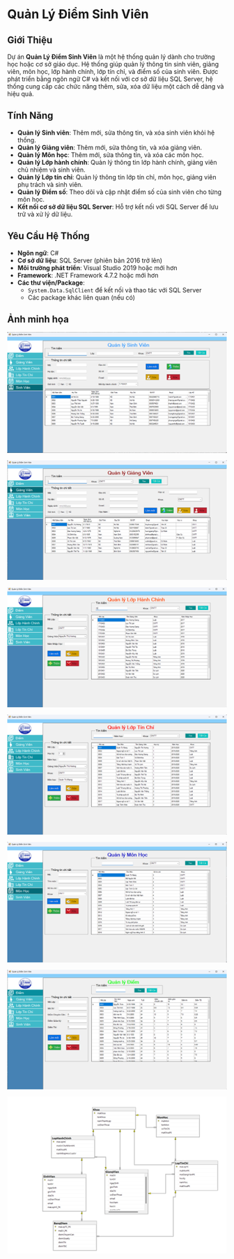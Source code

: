 # Quản Lý Điểm Sinh Viên

## Giới Thiệu
Dự án **Quản Lý Điểm Sinh Viên** là một hệ thống quản lý dành cho trường học hoặc cơ sở giáo dục. Hệ thống giúp quản lý thông tin sinh viên, giảng viên, môn học, lớp hành chính, lớp tín chỉ, và điểm số của sinh viên. Được phát triển bằng ngôn ngữ C# và kết nối với cơ sở dữ liệu SQL Server, hệ thống cung cấp các chức năng thêm, sửa, xóa dữ liệu một cách dễ dàng và hiệu quả.

## Tính Năng
- **Quản lý Sinh viên**: Thêm mới, sửa thông tin, và xóa sinh viên khỏi hệ thống.
- **Quản lý Giảng viên**: Thêm mới, sửa thông tin, và xóa giảng viên.
- **Quản lý Môn học**: Thêm mới, sửa thông tin, và xóa các môn học.
- **Quản lý Lớp hành chính**: Quản lý thông tin lớp hành chính, giảng viên chủ nhiệm và sinh viên.
- **Quản lý Lớp tín chỉ**: Quản lý thông tin lớp tín chỉ, môn học, giảng viên phụ trách và sinh viên.
- **Quản lý Điểm số**: Theo dõi và cập nhật điểm số của sinh viên cho từng môn học.
- **Kết nối cơ sở dữ liệu SQL Server**: Hỗ trợ kết nối với SQL Server để lưu trữ và xử lý dữ liệu.

## Yêu Cầu Hệ Thống
- **Ngôn ngữ**: C#
- **Cơ sở dữ liệu**: SQL Server (phiên bản 2016 trở lên)
- **Môi trường phát triển**: Visual Studio 2019 hoặc mới hơn
- **Framework**: .NET Framework 4.7.2 hoặc mới hơn
- **Các thư viện/Package**: 
  - `System.Data.SqlClient` để kết nối và thao tác với SQL Server
  - Các package khác liên quan (nếu có)
## Ảnh minh họa

![Sinh Viên](./anh-demo/Sinhvien.png)

![Giảng Viên](./anh-demo/GiangVien.png)

![Lớp hành chính](./anh-demo/LopHanhChinh.png)

![Lớp tín chỉ](./anh-demo/LopTinChi.png)

![Môn học](./anh-demo/MonHoc.png)

![Điểm](./anh-demo/Diem.png)

![databateDiagram](./anh-demo/databaseDiagram.png)
